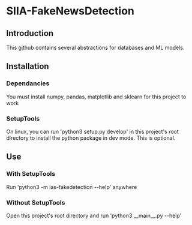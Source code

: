 # SIIA-FakeNewsDetection
## Introduction

This github contains several abstractions for databases and ML models.

## Installation

### Dependancies
You must install numpy, pandas, matplotlib and sklearn for this project to work
### SetupTools
On linux, you can run 'python3 setup.py develop' in this project's root directory to install the python package in dev
mode. This is optional.
## Use
### With SetupTools
Run 'python3 -m ias-fakedetection --help' anywhere
### Without SetupTools
Open this project's root directory and run 'python3 \_\_main\_\_.py --help'


